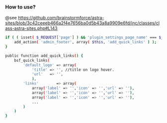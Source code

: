 ### How to use? ###
 
@see https://github.com/brainstormforce/astra-sites/blob/3c42ceeeb466a2f4e7656ba0d5b43a8a9909e6fd/inc/classes/class-astra-sites.php#L143

```sh
if ( ( isset( $_REQUEST['page'] ) && 'plugin_settings_page_name' === $_REQUEST['page'] ) ) {
    add_action( 'admin_footer', array( $this, 'add_quick_links' ) );
}
```

```sh
public function add_quick_links() {
    bsf_quick_links(
        'default_logo' => array(
            'title' => '', //title on logo hover.
            'url'   => '',
            ),
        'links'        => array(
            array('label' => '','icon' => '','url' => ''),
            array('label' => '','icon' => '','url' => ''),
            array('label' => '','icon' => '','url' => ''),
            ...
        )
    )
}
```